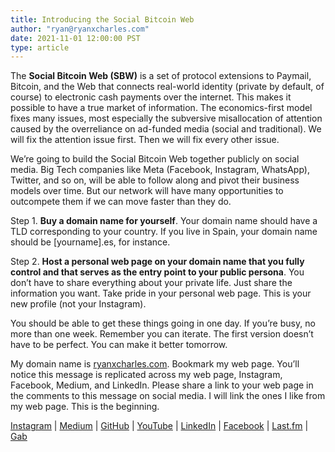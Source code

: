 ```yaml
---
title: Introducing the Social Bitcoin Web
author: "ryan@ryanxcharles.com"
date: 2021-11-01 12:00:00 PST
type: article
---
```


The **Social Bitcoin Web (SBW)** is a set of protocol extensions to Paymail, Bitcoin, and the Web that connects real-world identity (private by default, of course) to electronic cash payments over the internet. This makes it possible to have a true market of information. The economics-first model fixes many issues, most especially the subversive misallocation of attention caused by the overreliance on ad-funded media (social and traditional). We will fix the attention issue first. Then we will fix every other issue.

We’re going to build the Social Bitcoin Web together publicly on social media. Big Tech companies like Meta (Facebook, Instagram, WhatsApp), Twitter, and so on, will be able to follow along and pivot their business models over time. But our network will have many opportunities to outcompete them if we can move faster than they do.

Step 1. **Buy a domain name for yourself**. Your domain name should have a TLD corresponding to your country. If you live in Spain, your domain name should be [yourname].es, for instance.

Step 2. **Host a personal web page on your domain name that you fully control and that serves as the entry point to your public persona**. You don’t have to share everything about your private life. Just share the information you want. Take pride in your personal web page. This is your new profile (not your Instagram).

You should be able to get these things going in one day. If you’re busy, no more than one week. Remember you can iterate. The first version doesn’t have to be perfect. You can make it better tomorrow.

My domain name is [ryanxcharles.com](https://www.ryanxcharles.com/). Bookmark my web page. You’ll notice this message is replicated across my web page, Instagram, Facebook, Medium, and LinkedIn. Please share a link to your web page in the comments to this message on social media. I will link the ones I like from my web page. This is the beginning.

[Instagram](https://instagram.com/ryan_x_charles) | [Medium](https://medium.com/@ryanxcharles) | [GitHub](https://github.com/ryanxcharles) | [YouTube](https://www.youtube.com/user/ryanxcharles/) | [LinkedIn](https://www.linkedin.com/in/ryanxcharles) | [Facebook](https://www.facebook.com/ryanxcharles) | [Last.fm](http://www.last.fm/user/ryancarnated) | [Gab](https://gab.com/ryanxcharles)